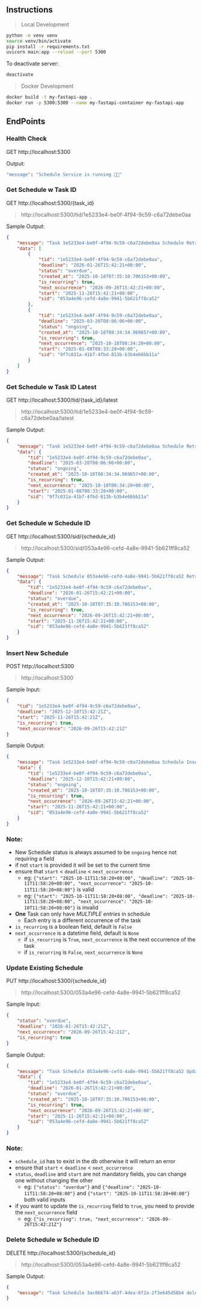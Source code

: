 ## Instructions
> Local Development
```bash
python -m venv venv
source venv/bin/activate
pip install -r requirements.txt
uvicorn main:app --reload --port 5300
```

To deactivate server:
```bash
deactivate
```
> Docker Development
```bash
docker build -t my-fastapi-app .
docker run -p 5300:5300 --name my-fastapi-container my-fastapi-app
```

## EndPoints

### Health Check

GET http://localhost:5300

Output:
```bash
"message": "Schedule Service is running 🚀😌"
```

### Get Schedule w Task ID

GET http://localhost:5300/{task_id}

> http://localhost:5300/tid/1e5233e4-be0f-4f94-9c59-c6a72debe0aa

Sample Output:
```json
{
    "message": "Task 1e5233e4-be0f-4f94-9c59-c6a72debe0aa Schedule Retrieved Successfully",
    "data": [
        {
            "tid": "1e5233e4-be0f-4f94-9c59-c6a72debe0aa",
            "deadline": "2026-01-26T15:42:21+00:00",
            "status": "overdue",
            "created_at": "2025-10-18T07:35:10.706153+00:00",
            "is_recurring": true,
            "next_occurrence": "2026-09-26T15:42:21+00:00",
            "start": "2025-11-26T15:42:21+00:00",
            "sid": "053a4e96-cefd-4a8e-9941-5b621ff8ca52"
        },
        {
            "tid": "1e5233e4-be0f-4f94-9c59-c6a72debe0aa",
            "deadline": "2025-03-20T08:06:06+00:00",
            "status": "ongoing",
            "created_at": "2025-10-18T08:34:34.969657+00:00",
            "is_recurring": true,
            "next_occurrence": "2025-10-18T08:34:20+00:00",
            "start": "2025-01-08T08:33:28+00:00",
            "sid": "9f7c031a-41b7-4fbd-813b-b3b4e66bb11a"
        }
    ]
}
```

### Get Schedule w Task ID Latest

GET http://localhost:5300/tid/{task_id}/latest

> http://localhost:5300/tid/1e5233e4-be0f-4f94-9c59-c6a72debe0aa/latest

Sample Output:
```json
{
    "message": "Task 1e5233e4-be0f-4f94-9c59-c6a72debe0aa Schedule Retrieved Successfully",
    "data": {
        "tid": "1e5233e4-be0f-4f94-9c59-c6a72debe0aa",
        "deadline": "2025-03-20T08:06:06+00:00",
        "status": "ongoing",
        "created_at": "2025-10-18T08:34:34.969657+00:00",
        "is_recurring": true,
        "next_occurrence": "2025-10-18T08:34:20+00:00",
        "start": "2025-01-08T08:33:28+00:00",
        "sid": "9f7c031a-41b7-4fbd-813b-b3b4e66bb11a"
    }
}
```


### Get Schedule w Schedule ID

GET http://localhost:5300/sid/{schedule_id}

> http://localhost:5300/sid/053a4e96-cefd-4a8e-9941-5b621ff8ca52

Sample Output:
```json
{
    "message": "Task Schedule 053a4e96-cefd-4a8e-9941-5b621ff8ca52 Retrieved Successfully",
    "data": {
        "tid": "1e5233e4-be0f-4f94-9c59-c6a72debe0aa",
        "deadline": "2026-01-26T15:42:21+00:00",
        "status": "overdue",
        "created_at": "2025-10-18T07:35:10.706153+00:00",
        "is_recurring": true,
        "next_occurrence": "2026-09-26T15:42:21+00:00",
        "start": "2025-11-26T15:42:21+00:00",
        "sid": "053a4e96-cefd-4a8e-9941-5b621ff8ca52"
    }
}
```

### Insert New Schedule

POST http://localhost:5300

> http://localhost:5300

Sample Input:
```json
{
    "tid": "1e5233e4-be0f-4f94-9c59-c6a72debe0aa",
    "deadline": "2025-12-10T15:42:21Z",
    "start": "2025-11-26T15:42:21Z",
    "is_recurring": true,
    "next_occurrence": "2026-09-26T15:42:21Z"
}
```

Sample Output:
```json
{
    "message": "Task 1e5233e4-be0f-4f94-9c59-c6a72debe0aa Schedule Inserted Successfully",
    "data": {
        "tid": "1e5233e4-be0f-4f94-9c59-c6a72debe0aa",
        "deadline": "2025-12-10T15:42:21+00:00",
        "status": "ongoing",
        "created_at": "2025-10-18T07:35:10.706153+00:00",
        "is_recurring": true,
        "next_occurrence": "2026-09-26T15:42:21+00:00",
        "start": "2025-11-26T15:42:21+00:00",
        "sid": "053a4e96-cefd-4a8e-9941-5b621ff8ca52"
    }
}
```

### Note:
- New Schedule status is always assumed to be `ongoing` hence not requiring a field
- if not `start` is provided it will be set to the current time
- ensure that `start` < `deadline` < `next_occurrence`
    - eg: `{"start": "2025-10-11T11:58:20+08:00", "deadline": "2025-10-11T11:58:20+08:00", "next_occurrence": "2025-10-11T11:58:20+08:00"}` is valid
    - eg: `{"start": "2025-10-11T11:58:20+08:00", "deadline": "2025-10-11T11:58:20+08:00", "next_occurrence": "2025-10-10T11:58:20+08:00"}` is invalid
- **One** Task can only have *MULTIPLE entries* in schedule
    - Each entry is a different occurrence of the task
- `is_recurring` is a boolean field, default is `False`
- `next_occurrence` is a datetime field, default is `None`
    - if `is_recurring` is `True`, `next_occurrence` is the next occurrence of the task
    - if `is_recurring` is `False`, `next_occurrence` is `None`


### Update Existing Schedule

PUT http://localhost:5300/{schedule_id}

> http://localhost:5300/053a4e96-cefd-4a8e-9941-5b621ff8ca52

Sample Input:
```json
{
    "status": "overdue",
    "deadline": "2026-01-26T15:42:21Z",
    "next_occurrence": "2026-09-26T15:42:21Z",
    "is_recurring": true
}
```

Sample Output:
```json
{
    "message": "Task Schedule 053a4e96-cefd-4a8e-9941-5b621ff8ca52 Updated Successfully",
    "data": {
        "tid": "1e5233e4-be0f-4f94-9c59-c6a72debe0aa",
        "deadline": "2026-01-26T15:42:21+00:00",
        "status": "overdue",
        "created_at": "2025-10-18T07:35:10.706153+00:00",
        "is_recurring": true,
        "next_occurrence": "2026-09-26T15:42:21+00:00",
        "start": "2025-11-26T15:42:21+00:00",
        "sid": "053a4e96-cefd-4a8e-9941-5b621ff8ca52"
    }
}
```

### Note:
- `schedule_id` has to exist in the db otherwise it will return an error
- ensure that `start` < `deadline` < `next_occurrence`
- `status`, `deadline` and `start` are not mandatory fields, you can change one without changing the other
    - eg: `{"status": "overdue"}` and `{"deadline": "2025-10-11T11:58:20+08:00"}` and `{"start": "2025-10-11T11:58:20+08:00"}` both valid inputs
- if you want to update the `is_recurring` field to `true`, you need to provide the `next_occurrence` field
    - eg: `{"is_recurring": true, "next_occurrence": "2026-09-26T15:42:21Z"}`


### Delete Schedule w Schedule ID

DELETE http://localhost:5300/{schedule_id}

> http://localhost:5300/053a4e96-cefd-4a8e-9941-5b621ff8ca52

Sample Output:
```json
{
    "message": "Task Schedule 3ac06674-a63f-4dea-8f2a-2f3e645d58b4 deleted successfully"
}
```